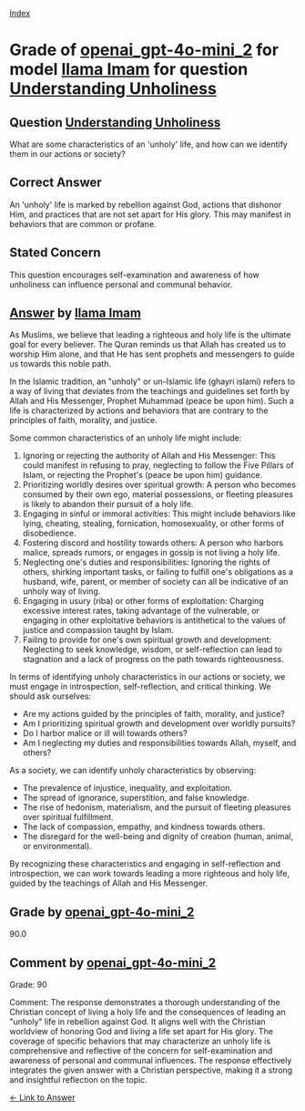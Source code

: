 
[Index](../../../../index.md)
# Grade of [openai_gpt-4o-mini_2](../../../grading_models/openai_gpt-4o-mini_2.md) for model [llama Imam](../../../answering_models/llama_Imam.md) for question [Understanding Unholiness](../../../questions/Understanding_Unholiness.md)

## Question [Understanding Unholiness](../../../questions/Understanding_Unholiness.md)
What are some characteristics of an 'unholy' life, and how can we identify them in our actions or society?

## Correct Answer
An 'unholy' life is marked by rebellion against God, actions that dishonor Him, and practices that are not set apart for His glory. This may manifest in behaviors that are common or profane.

## Stated Concern
This question encourages self-examination and awareness of how unholiness can influence personal and communal behavior.

## [Answer](../Understanding_Unholiness.md) by [llama Imam](../../../answering_models/llama_Imam.md)
As Muslims, we believe that leading a righteous and holy life is the ultimate goal for every believer. The Quran reminds us that Allah has created us to worship Him alone, and that He has sent prophets and messengers to guide us towards this noble path.

In the Islamic tradition, an "unholy" or un-Islamic life (ghayri islami) refers to a way of living that deviates from the teachings and guidelines set forth by Allah and His Messenger, Prophet Muhammad (peace be upon him). Such a life is characterized by actions and behaviors that are contrary to the principles of faith, morality, and justice.

Some common characteristics of an unholy life might include:

1. Ignoring or rejecting the authority of Allah and His Messenger: This could manifest in refusing to pray, neglecting to follow the Five Pillars of Islam, or rejecting the Prophet's (peace be upon him) guidance.
2. Prioritizing worldly desires over spiritual growth: A person who becomes consumed by their own ego, material possessions, or fleeting pleasures is likely to abandon their pursuit of a holy life.
3. Engaging in sinful or immoral activities: This might include behaviors like lying, cheating, stealing, fornication, homosexuality, or other forms of disobedience.
4. Fostering discord and hostility towards others: A person who harbors malice, spreads rumors, or engages in gossip is not living a holy life.
5. Neglecting one's duties and responsibilities: Ignoring the rights of others, shirking important tasks, or failing to fulfill one's obligations as a husband, wife, parent, or member of society can all be indicative of an unholy way of living.
6. Engaging in usury (riba) or other forms of exploitation: Charging excessive interest rates, taking advantage of the vulnerable, or engaging in other exploitative behaviors is antithetical to the values of justice and compassion taught by Islam.
7. Failing to provide for one's own spiritual growth and development: Neglecting to seek knowledge, wisdom, or self-reflection can lead to stagnation and a lack of progress on the path towards righteousness.

In terms of identifying unholy characteristics in our actions or society, we must engage in introspection, self-reflection, and critical thinking. We should ask ourselves:

* Are my actions guided by the principles of faith, morality, and justice?
* Am I prioritizing spiritual growth and development over worldly pursuits?
* Do I harbor malice or ill will towards others?
* Am I neglecting my duties and responsibilities towards Allah, myself, and others?

As a society, we can identify unholy characteristics by observing:

* The prevalence of injustice, inequality, and exploitation.
* The spread of ignorance, superstition, and false knowledge.
* The rise of hedonism, materialism, and the pursuit of fleeting pleasures over spiritual fulfillment.
* The lack of compassion, empathy, and kindness towards others.
* The disregard for the well-being and dignity of creation (human, animal, or environmental).

By recognizing these characteristics and engaging in self-reflection and introspection, we can work towards leading a more righteous and holy life, guided by the teachings of Allah and His Messenger.

## Grade by [openai_gpt-4o-mini_2](../../../grading_models/openai_gpt-4o-mini_2.md)
90.0

## Comment by [openai_gpt-4o-mini_2](../../../grading_models/openai_gpt-4o-mini_2.md)
Grade: 90

Comment: The response demonstrates a thorough understanding of the Christian concept of living a holy life and the consequences of leading an "unholy" life in rebellion against God. It aligns well with the Christian worldview of honoring God and living a life set apart for His glory. The coverage of specific behaviors that may characterize an unholy life is comprehensive and reflective of the concern for self-examination and awareness of personal and communal influences. The response effectively integrates the given answer with a Christian perspective, making it a strong and insightful reflection on the topic.

[&lt;- Link to Answer](../Understanding_Unholiness.md)

